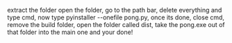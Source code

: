 extract the folder
open the folder,
go to the path bar,
delete everything and type cmd,
now type pyinstaller --onefile pong.py,
once its done,
close cmd,
remove the build folder,
open the folder called dist,
take the pong.exe out of that folder into the main one and your done!
